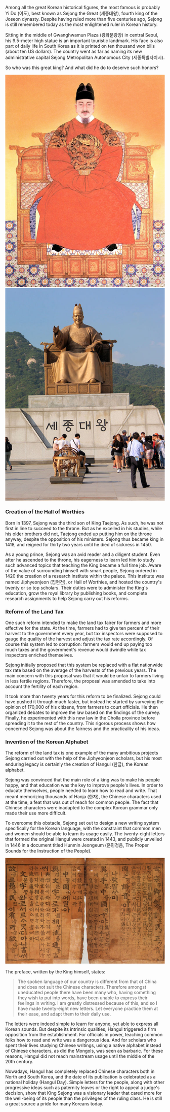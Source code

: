 Among all the great Korean historical figures, the most famous is probably Yi Do (이도), best known as Sejong the Great (세종대왕), fourth king of the Joseon dynasty. Despite having ruled more than five centuries ago, Sejong is still remembered today as the most enlightened ruler in Korean history.

Sitting in the middle of Gwanghwamun Plaza (광화문광장) in central Seoul, his 9.5-meter high statue is an important touristic landmark. His face is also part of daily life in South Korea as it is printed on ten thousand won bills (about ten US dollars). The country went as far as naming its new administrative capital Sejong Metropolitan Autonomous City (세종특별자치시).

So who was this great king? And what did he do to deserve such honors?

<div class="gallery">
    <div class="row">
        <div class="col-md-6">
            <img src="images/king-sejong-the-great/portrait.jpg" alt="Portrait of King Sejong the Great">
        </div>
        <div class="col-md-6 with-legend" legend="Photo by flickr.com/photos/papakev">
            <img src="images/king-sejong-the-great/statue.jpg" alt="Statue of King Sejong the Great on Gwanghwamun Plaza">
        </div>
    </div>
</div>

<h3>Creation of the Hall of Worthies</h3>

Born in 1397, Sejong was the third son of King Taejong. As such, he was not first in line to succeed to the throne. But as he excelled in his studies, while his older brothers did not, Taejong ended up putting him on the throne anyway, despite the opposition of his ministers. Sejong thus became king in 1418, and reigned for thirty two years until he died of sickness in 1450.

As a young prince, Sejong was an avid reader and a diligent student. Even after he ascended to the throne, his eagerness to learn led him to study such advanced topics that teaching the King became a full time job. Aware of the value of surrounding himself with smart people, Sejong ordered in 1420 the creation of a research institute within the palace. This institute was named Jiphyeonjeon (집현전), or Hall of Worthies, and hosted the country's twenty or so top scholars. Their duties were to administer the King's education, grow the royal library by publishing books, and complete research assignments to help Sejong carry out his reforms.

<h3>Reform of the Land Tax</h3>

One such reform intended to make the land tax fairer for farmers and more effective for the state. At the time, farmers had to give ten percent of their harvest to the government every year, but tax inspectors were supposed to gauge the quality of the harvest and adjust the tax rate accordingly. Of course this system led to corruption: farmers would end up paying too much taxes and the government's revenue would dwindle while tax inspectors enriched themselves.

Sejong initially proposed that this system be replaced with a flat nationwide tax rate based on the average of the harvests of the previous years. The main concern with this proposal was that it would be unfair to farmers living in less fertile regions. Therefore, the proposal was amended to take into account the fertility of each region.

It took more than twenty years for this reform to be finalized. Sejong could have pushed it through much faster, but instead he started by surveying the opinion of 170,000 of his citizens, from farmers to court officials. He then organized debates to improve the law based on the findings of the survey. Finally, he experimented with this new law in the Cholla province before spreading it to the rest of the country. This rigorous process shows how concerned Sejong was about the fairness and the practicality of his ideas.

<h3>Invention of the Korean Alphabet</h3>

The reform of the land tax is one example of the many ambitious projects Sejong carried out with the help of the Jiphyeonjeon scholars, but his most enduring legacy is certainly the creation of Hangul (한글), the Korean alphabet.

Sejong was convinced that the main role of a king was to make his people happy, and that education was the key to improve people's lives. In order to educate themselves, people needed to learn how to read and write. That meant memorizing thousands of Hanja (한자), the Chinese characters used at the time, a feat that was out of reach for common people. The fact that Chinese characters were inadapted to the complex Korean grammar only made their use more difficult.

To overcome this obstacle, Sejong set out to design a new writing system specifically for the Korean language, with the constraint that common men and women should be able to learn its usage easily. The twenty-eight letters that formed the original Hangul were created in 1443, and publicly unveiled in 1446 in a document titled Hunmin Jeongeum (훈민정음, The Proper Sounds for the Instruction of the People).

<div class="gallery">
    <div class="row">
        <div class="col-md-12 with-legend" legend="The original Hunmin Jeongeum">
            <img src="images/king-sejong-the-great/hunmin.jpg" alt="The original Hunmin Jeongeum">
        </div>
    </div>
</div>

The preface, written by the King himself, states:

> The spoken language of our country is different from that of China and does not suit the Chinese characters. Therefore amongst uneducated people there have been many who, having something they wish to put into words, have been unable to express their feelings in writing. I am greatly distressed because of this, and so I have made twenty-eight new letters. Let everyone practice them at their ease, and adapt them to their daily use.

The letters were indeed simple to learn for anyone, yet able to express all Korean sounds. But despite its intrinsic qualities, Hangul triggered a firm opposition from the establishment. For officials in power, teaching common folks how to read and write was a dangerous idea. And for scholars who spent their lives studying Chinese writings, using a native alphabet instead of Chinese characters, as did the Mongols, was seen as barbaric. For these reasons, Hangul did not reach mainstream usage until the middle of the 20th century.

Nowadays, Hangul has completely replaced Chinese characters both in North and South Korea, and the date of its publication is celebrated as a national holiday (Hangul Day). Simple letters for the people, along with other progressive ideas such as paternity leaves or the right to appeal a judge's decision, show that King Sejong was a visionary leader that cared more for the well-being of its people than the privileges of the ruling class. He is still a great source a pride for many Koreans today.